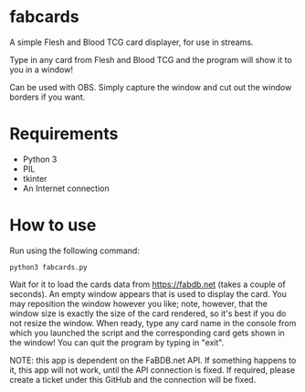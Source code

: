 # fabcards

A simple Flesh and Blood TCG card displayer, for use in streams.

Type in any card from Flesh and Blood TCG and the program will show it to you in a window!

Can be used with OBS. Simply capture the window and cut out the window borders if you want.

# Requirements

- Python 3
- PIL
- tkinter
- An Internet connection

# How to use

Run using the following command:

    python3 fabcards.py

Wait for it to load the cards data from https://fabdb.net (takes a couple of seconds). An empty window appears that is used to display the card. You may reposition the window however you like; note, however, that the window size is exactly the size of the card rendered, so it's best if you do not resize the window. When ready, type any card name in the console from which you launched the script and the corresponding card gets shown in the window! You can quit the program by typing in "exit".

NOTE: this app is dependent on the FaBDB.net API. If something happens to it, this app will not work, until the API connection is fixed. If required, please create a ticket under this GitHub and the connection will be fixed.
